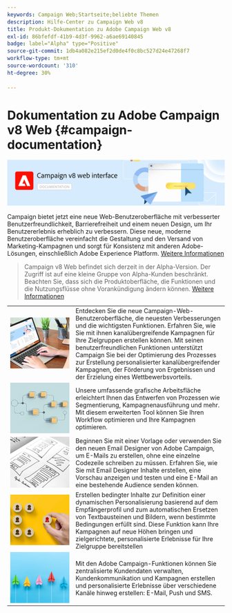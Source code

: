 ```yaml
---
keywords: Campaign Web;Startseite;beliebte Themen
description: Hilfe-Center zu Campaign Web v8
title: Produkt-Dokumentation zu Adobe Campaign Web v8
exl-id: 86bfefdf-41b9-4d3f-9962-a6ae69140845
badge: label="Alpha" type="Positive"
source-git-commit: 1db4a082e215ef2d0de4f0c8bc527d24e47268f7
workflow-type: tm+mt
source-wordcount: '310'
ht-degree: 30%

---
```


# Dokumentation zu Adobe Campaign v8 Web {#campaign-documentation}

![](assets/do-not-localize/banner-documentationv8.png)

Campaign bietet jetzt eine neue Web-Benutzeroberfläche mit verbesserter Benutzerfreundlichkeit, Barrierefreiheit und einem neuen Design, um Ihr Benutzererlebnis erheblich zu verbessern. Diese neue, moderne Benutzeroberfläche vereinfacht die Gestaltung und den Versand von Marketing-Kampagnen und sorgt für Konsistenz mit anderen Adobe-Lösungen, einschließlich Adobe Experience Platform. [Weitere Informationen](get-started/get-started.md)

>Campaign v8 Web befindet sich derzeit in der Alpha-Version. Der Zugriff ist auf eine kleine Gruppe von Alpha-Kunden beschränkt. Beachten Sie, dass sich die Produktoberfläche, die Funktionen und die Nutzungsflüsse ohne Vorankündigung ändern können. [Weitere Informationen](rn/release-notes.md)

<!--
<table style="table-layout:fixed"><tr style="border: 0;">
<td>
<a href="get-started/user-interface.md">
<img alt="new UI" src="assets/do-not-localize/email-create.jpeg">
</a>
<div><a href="get-started/user-interface.md"><strong>Discover the new user interface</strong>
</div>
<p>
</td>
<td>
<a href="content/create-email-content.md">
<img alt="Infrequent" src="assets/do-not-localize/email-design.jpg">
</a>
<div>
<a href="content/create-email-content.md"><strong>Meet the Email Designer</strong></a>
</div>
<p></td>
<td>
<a href="audience/about-audiences.md">
<img alt="Audiences" src="assets/do-not-localize/email-audience.jpg">
</a>
<div>
<a href="audience/about-audiences.md"><strong>Make your content dynamic</strong></a>
</div>
<p>
</td>
<td>
<a href="preview-test/proofs.md">
<img alt="Validation" src="assets/do-not-localize/email-preview.jpg">
</a>
<div>
<a href="preview-test/proofs.md"><strong>Send cross-channel deliveries</strong></a>
</div>
<p>
</td>
<td>
<a href="preview-test/proofs.md">
<img alt="Validation" src="assets/do-not-localize/email-preview.jpg">
</a>
<div>
<a href="preview-test/proofs.md"><strong>Reimagined workflow canvas interface</strong></a>
</div>
<p>
</td>
</tr></table>
-->

<table style="table-layout:fixed">
<tr style="border: 0;"><td width="30%"><a href="get-started/user-interface.md">
<img alt="neue Benutzeroberfläche" src="assets/do-not-localize/menu-ui.jpeg" width="150px">
</a></td><td>Entdecken Sie die neue Campaign-Web-Benutzeroberfläche, die neuesten Verbesserungen und die wichtigsten Funktionen. Erfahren Sie, wie Sie mit ihnen kanalübergreifende Kampagnen für Ihre Zielgruppen erstellen können. Mit seinen benutzerfreundlichen Funktionen unterstützt Campaign Sie bei der Optimierung des Prozesses zur Erstellung personalisierter kanalübergreifender Kampagnen, der Förderung von Ergebnissen und der Erzielung eines Wettbewerbsvorteils.</td></tr>
<tr style="border: 0;"><td width="30%"><a href="get-started/user-interface.md">
<img alt="neue Benutzeroberfläche" src="assets/do-not-localize/menu-workflows.jpeg" width="150px">
</a></td><td>Unsere umfassende grafische Arbeitsfläche erleichtert Ihnen das Entwerfen von Prozessen wie Segmentierung, Kampagnenausführung und mehr. Mit diesem erweiterten Tool können Sie Ihren Workflow optimieren und Ihre Kampagnen optimieren.</td></tr>
<tr style="border: 0;"><td width="30%"><a href="get-started/user-interface.md">
<img alt="neue Benutzeroberfläche" src="assets/do-not-localize/menu-design.jpg" width="150px">
</a></td><td>Beginnen Sie mit einer Vorlage oder verwenden Sie den neuen Email Designer von Adobe Campaign, um E-Mails zu erstellen, ohne eine einzelne Codezeile schreiben zu müssen. Erfahren Sie, wie Sie mit Email Designer Inhalte erstellen, eine Vorschau anzeigen und testen und eine E-Mail an eine bestehende Audience senden können.</td></tr>
<tr style="border: 0;"><td width="30%"><a href="get-started/user-interface.md">
<img alt="neue Benutzeroberfläche" src="assets/do-not-localize/menu-dynamic.jpg" width="150px">
</a></td><td>Erstellen bedingter Inhalte zur Definition einer dynamischen Personalisierung basierend auf dem Empfängerprofil und zum automatischen Ersetzen von Textbausteinen und Bildern, wenn bestimmte Bedingungen erfüllt sind. Diese Funktion kann Ihre Kampagnen auf neue Höhen bringen und zielgerichtete, personalisierte Erlebnisse für Ihre Zielgruppe bereitstellen</td></tr>
<tr style="border: 0;"><td width="30%"><a href="get-started/user-interface.md">
<img alt="neue Benutzeroberfläche" src="assets/do-not-localize/menu-campaign.jpeg" width="150px">
</a></td><td>Mit den Adobe Campaign-Funktionen können Sie zentralisierte Kundendaten verwalten, Kundenkommunikation und Kampagnen erstellen und personalisierte Erlebnisse über verschiedene Kanäle hinweg erstellen: E-Mail, Push und SMS.</td></tr>
</table>








